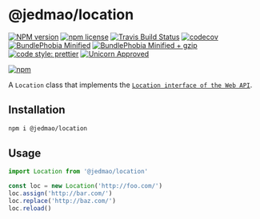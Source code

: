 # @jedmao/location

[![NPM version](http://img.shields.io/npm/v/@jedmao/location.svg?style=flat)](https://www.npmjs.org/package/@jedmao/location)
[![npm license](http://img.shields.io/npm/l/@jedmao/location.svg?style=flat-square)](https://www.npmjs.org/package/@jedmao/location)
[![Travis Build Status](https://img.shields.io/travis/jedmao/location.svg)](https://travis-ci.org/jedmao/location)
[![codecov](https://codecov.io/gh/jedmao/location/branch/master/graph/badge.svg)](https://codecov.io/gh/jedmao/location)
[![BundlePhobia Minified](https://badgen.net/bundlephobia/min/@jedmao/location?label=min)](https://bundlephobia.com/result?p=@jedmao/location)
[![BundlePhobia Minified + gzip](https://badgen.net/bundlephobia/minzip/@jedmao/location?label=min%2Bgzip)](https://bundlephobia.com/result?p=@jedmao/location)
[![code style: prettier](https://img.shields.io/badge/code_style-prettier-ff69b4.svg)](https://github.com/prettier/prettier)
[![Unicorn Approved](https://img.shields.io/badge/unicorn-approved-ff69b4.svg)](https://twitter.com/sindresorhus/status/457989012528316416?ref_src=twsrc%5Etfw&ref_url=https%3A%2F%2Fwww.quora.com%2FWhat-does-the-unicorn-approved-shield-mean-in-GitHub)

[![npm](https://nodei.co/npm/@jedmao/location.svg?downloads=true)](https://nodei.co/npm/@jedmao/location/)

A `Location` class that implements the [`Location interface of the Web API`](https://developer.mozilla.org/en-US/docs/Web/API/Location).

## Installation

```bash
npm i @jedmao/location
```

## Usage

```ts
import Location from '@jedmao/location'

const loc = new Location('http://foo.com/')
loc.assign('http://bar.com/')
loc.replace('http://baz.com/')
loc.reload()
```
